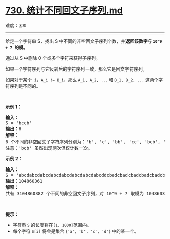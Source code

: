 # [730. 统计不同回文子序列.md](https://leetcode-cn.com/problems/count-different-palindromic-subsequences)

难度：`困难`

---

<p>给定一个字符串 S，找出 S 中不同的非空回文子序列个数，并<strong>返回该数字与 <code>10^9 + 7 </code>的模。</strong></p>

<p>通过从 S 中删除 0 个或多个字符来获得子序列。</p>

<p>如果一个字符序列与它反转后的字符序列一致，那么它是回文字符序列。</p>

<p>如果对于某个&nbsp;&nbsp;<code>i</code>，<code>A_i != B_i</code>，那么&nbsp;<code>A_1, A_2, ...</code> 和&nbsp;<code>B_1, B_2, ...</code> 这两个字符序列是不同的。</p>

<p>&nbsp;</p>

<p><strong>示例 1：</strong></p>

<pre><strong>输入：</strong>
S = &#39;bccb&#39;
<strong>输出：</strong>6
<strong>解释：</strong>
6 个不同的非空回文子字符序列分别为：&#39;b&#39;, &#39;c&#39;, &#39;bb&#39;, &#39;cc&#39;, &#39;bcb&#39;, &#39;bccb&#39;。
注意：&#39;bcb&#39; 虽然出现两次但仅计数一次。
</pre>

<p><strong>示例 2：</strong></p>

<pre><strong>输入：</strong>
S = &#39;abcdabcdabcdabcdabcdabcdabcdabcddcbadcbadcbadcbadcbadcbadcbadcba&#39;
<strong>输出：</strong>104860361
<strong>解释：</strong>
共有 3104860382 个不同的非空回文子序列，对 10^9 + 7 取模为 104860361。
</pre>

<p>&nbsp;</p>

<p><strong>提示：</strong></p>

<ul>
	<li>字符串&nbsp;<code>S</code>&nbsp;的长度将在<code>[1, 1000]</code>范围内。</li>
	<li>每个字符&nbsp;<code>S[i]</code>&nbsp;将会是集合&nbsp;<code>{&#39;a&#39;, &#39;b&#39;, &#39;c&#39;, &#39;d&#39;}</code>&nbsp;中的某一个。</li>
</ul>

<p>&nbsp;</p>
